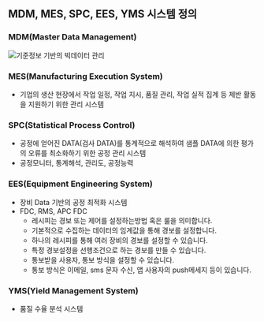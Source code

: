 ## MDM, MES, SPC, EES, YMS 시스템 정의

### MDM(Master Data Management)
![기준정보 기반의 빅데이터 관리](https://image.samsungsds.com/global/ko/support/insights/mdm_img02.jpg?queryString=20200103093439)

### MES(Manufacturing Execution System)
- 기업의 생산 현장에서 작업 일정, 작업 지시, 품질 관리, 작업 실적 집계 등 제반 활동을 지원하기 위한 관리 시스템

### SPC(Statistical Process Control)
- 공정에 얻어진 DATA(검사 DATA)를 통계적으로 해석하여 샘플 DATA에 의한 평가의 오류를 최소화하기 위한 공정 관리 시스템
- 공정모니터, 통계해석, 관리도, 공정능력

### EES(Equipment Engineering System)
- 장비 Data 기반의 공정 최적화 시스템
- FDC, RMS, APC
  FDC
  - 레시피는 경보 또는 제어를 설정하는방법 혹은 룰을 의미합니다.
  - 기본적으로 수집하는 데이터의 임계값을 통해 경보를 설정합니다.
  - 하나의 레시피를 통해 여러 장비의 경보를 설정할 수 있습니다.
  - 특정 경보설정을 선행조건으로 하는 경보를 만들 수 있습니다.
  - 통보받을 사용자, 통보 방식을 설정할 수 있습니다.
  - 통보 방식은 이메일, sms 문자 수신, 앱 사용자의 push메세지 등이 있습니다.

### YMS(Yield Management System)
- 품질 수율 분석 시스템


